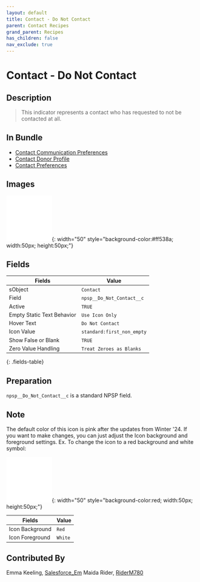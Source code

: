 ```yaml
---
layout: default
title: Contact - Do Not Contact
parent: Contact Recipes
grand_parent: Recipes
has_children: false
nav_exclude: true
---
```



# Contact - Do Not Contact

## Description
> This indicator represents a contact who has requested to not be contacted at all.

## In Bundle
* [Contact Communication Preferences](../contact/bundle-communication-preferences-extended.md)
* [Contact Donor Profile](../contact/bundle-contact-donor-profile.md)
* [Contact Preferences](../contact/bundle-contact-communication-preferences.md)

## Images 

![First Non Empty](../../images/icons/first_non_empty_120.png){: width="50" style="background-color:#ff538a; width:50px; height:50px;"}


## Fields

Fields | Value
-- | --
sObject | `Contact`
Field | `npsp__Do_Not_Contact__c`
Active | `TRUE`
Empty Static Text Behavior | `Use Icon Only`
Hover Text | `Do Not Contact`
Icon Value|`standard:first_non_empty`
Show False or Blank | `TRUE`
Zero Value Handling | `Treat Zeroes as Blanks`
{: .fields-table}

## Preparation
`npsp__Do_Not_Contact__c` is a standard NPSP field. 

## Note 
The default color of this icon is pink after the updates from Winter '24. If you want to make changes, you can just adjust the Icon background and foreground settings. Ex. To change the icon to a red background and white symbol:

![First Non Empty](../../images/icons/first_non_empty_120.png){: width="50" style="background-color:red; width:50px; height:50px;"}

| Fields | Value | 
|-----------|-----------|
|Icon Background|`Red`|
|Icon Foreground|`White`|


## Contributed By
Emma Keeling, [Salesforce_Em](https://github.com/Salesforce-Em)
Maida Rider, [RiderM780](https://github.com/RiderM780)

